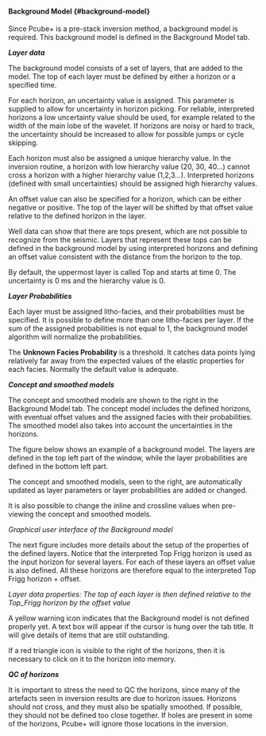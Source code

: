 #### Background Model {#background-model}

Since Pcube+ is a pre-stack inversion method, a background model is required. This background model is defined in the Background Model tab.

**_Layer data_**

The background model consists of a set of layers, that are added to the model. The top of each layer must be defined by either a horizon or a specified time.

For each horizon, an uncertainty value is assigned. This parameter is supplied to allow for uncertainty in horizon picking. For reliable, interpreted horizons a low uncertainty value should be used, for example related to the width of the main lobe of the wavelet. If horizons are noisy or hard to track, the uncertainty should be increased to allow for possible jumps or cycle skipping.

Each horizon must also be assigned a unique hierarchy value. In the inversion routine, a horizon with low hierarchy value (20, 30, 40…) cannot cross a horizon with a higher hierarchy value (1,2,3…). Interpreted horizons (defined with small uncertainties) should be assigned high hierarchy values.

An offset value can also be specified for a horizon, which can be either negative or positive. The top of the layer will be shifted by that offset value relative to the defined horizon in the layer.

Well data can show that there are tops present, which are not possible to recognize from the seismic. Layers that represent these tops can be defined in the background model by using interpreted horizons and defining an offset value consistent with the distance from the horizon to the top.

By default, the uppermost layer is called Top and starts at time 0\. The uncertainty is 0 ms and the hierarchy value is 0.

**_Layer Probabilities_**

Each layer must be assigned litho-facies, and their probabilities must be specified. It is possible to define more than one litho-facies per layer. If the sum of the assigned probabilities is not equal to 1, the background model algorithm will normalize the probabilities.

The **Unknown Facies Probability** is a threshold. It catches data points lying relatively far away from the expected values of the elastic properties for each facies. Normally the default value is adequate.

**_Concept and smoothed models_**

The concept and smoothed models are shown to the right in the Background Model tab. The concept model includes the defined horizons, with eventual offset values and the assigned facies with their probabilities. The smoothed model also takes into account the uncertainties in the horizons.

The figure below shows an example of a background model. The layers are defined in the top left part of the window, while the layer probabilities are defined in the bottom left part.

The concept and smoothed models, seen to the right, are automatically updated as layer parameters or layer probabilities are added or changed.

It is also possible to change the inline and crossline values when pre-viewing the concept and smoothed models.

_Graphical user interface of the Background model_

The next figure includes more details about the setup of the properties of the defined layers. Notice that the interpreted Top Frigg horizon is used as the input horizon for several layers. For each of these layers an offset value is also defined. All these horizons are therefore equal to the interpreted Top Frigg horizon + offset.

_Layer data properties: The top of each layer is then defined relative to the Top_Frigg horizon by the offset value_

A yellow warning icon indicates that the Background model is not defined properly yet. A text box will appear if the cursor is hung over the tab title. It will give details of items that are still outstanding.

If a red triangle icon is visible to the right of the horizons, then it is necessary to click on it to the horizon into memory.

**_QC of horizons_**

It is important to stress the need to QC the horizons, since many of the artefacts seen in inversion results are due to horizon issues. Horizons should not cross, and they must also be spatially smoothed. If possible, they should not be defined too close together. If holes are present in some of the horizons, Pcube+ will ignore those locations in the inversion.